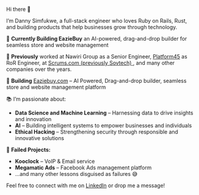 Hi there 👋  

I’m Danny Simfukwe, a full-stack engineer who loves Ruby on Rails, Rust, and building products that help businesses grow through technology.  

💼 **Currently Building EazieBuy** an AI-powered, drag-and-drop builder for seamless store and website management

💼 **Previously** worked at Nawiri Group as a Senior Engineer, [Platform45](https://www.platform45.com) as RoR Engineer, at [Scrums.com (previously Sovtech) ](https://www.scrums.com), and many other companies over the years.

🚀 **Building** [Eaziebuy.com](https://eaziebuy.com) – AI Powered, Drag-and-drop builder, seamless store and website management platform

📚 I’m passionate about:  
  - **Data Science and Machine Learning** – Harnessing data to drive insights and innovation
  - **AI** – Building intelligent systems to empower businesses and individuals
  - **Ethical Hacking** – Strengthening security through responsible and innovative solutions 

🔴 **Failed Projects:**  
- **Kooclock** – VoIP & Email service  
- **Megamatic Ads** – Facebook Ads management platform  
- ...and many other lessons disguised as failures 😅  

Feel free to connect with me on [LinkedIn](https://www.linkedin.com/in/danny-simfukwe-841123b5) or drop me a message!  
